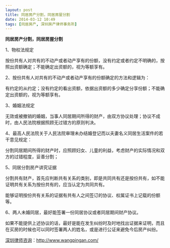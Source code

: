 ```yaml
---
layout: post
title: 同居房产分割，同居房屋分割
date: 2014-03-12 10:49
tags: [同居房产, 深圳房产律师事务所]
---
```

<strong>同居房产分割，同居房屋分割</strong>

1、物权法规定

按份共有人对共有的不动产或者动产享有的份额，没有约定或者约定不明确的，按照出资额确定；不能确定出资额的，视为等额享有。

2、按份共有人对共有的不动产或者动产享有的份额确定的方法和逻辑为：

有约定的从约定；没有约定的看出资额，依据出资额的多少确定分享份额；不能确定出资额的，视为等额享有。

3、婚姻法规定

无效或被撤销的婚姻，当事人同居期间所得的财产，由双方协议处理；协议不成时，由人民法院根据照顾无过错方的原则判决。

4、最高人民法院关于人民法院审理未办结婚登记而以夫妻名义同居生活案件的若干意见规定：

分割同居期间所得的财产时，应照顾妇女、儿童的利益，考虑财产的实际情况和双方的过错程度，妥善分割；

5、同居分割房产讲究证据

分割共有财产，首先应判断共有关系的类别，即是共同共有还是按份共有，如不能证明共有关系为按份共有的，应当认定为共同共有。

能够证明按份共有关系的证据有共有人之间签订的协议、权属证书上记载的份额等。

6、两人未婚同居，最好能签署一份同居协议或者同居期间财产协议。

如果不能提供上述协议的话，最好是能在发生纠纷时及时地找出证据来证明，而且在买房的时候也可以同时签署两人的姓名，或是进行公证来避免今后房产纠纷。

<a href="http://www.wangpingan.com/">深圳律师咨询</a>：<a href="http://www.wangpingan.com/">http://www.wangpingan.com/</a>

